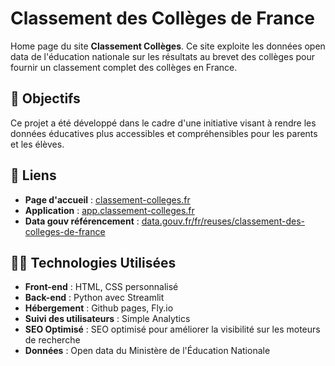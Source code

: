 # Classement des Collèges de France

Home page du site **Classement Collèges**. Ce site exploite les données open data de l'éducation nationale sur les résultats au brevet des collèges pour fournir un classement complet des collèges en France. 

## 🎯 Objectifs
Ce projet a été développé dans le cadre d'une initiative visant à rendre les données éducatives plus accessibles et compréhensibles pour les parents et les élèves.

## 🔗 Liens

- **Page d'accueil** : [classement-colleges.fr](https://classement-colleges.fr)
- **Application** : [app.classement-colleges.fr](https://app.classement-colleges.fr)
- **Data gouv référencement** : [data.gouv.fr/fr/reuses/classement-des-colleges-de-france](https://www.data.gouv.fr/fr/reuses/classement-des-colleges-de-france/)


## 👩‍💻 Technologies Utilisées

- **Front-end** : HTML, CSS personnalisé
- **Back-end** : Python avec Streamlit
- **Hébergement** : Github pages, Fly.io
- **Suivi des utilisateurs** : Simple Analytics
- **SEO Optimisé** : SEO optimisé pour améliorer la visibilité sur les moteurs de recherche
- **Données** : Open data du Ministère de l'Éducation Nationale

